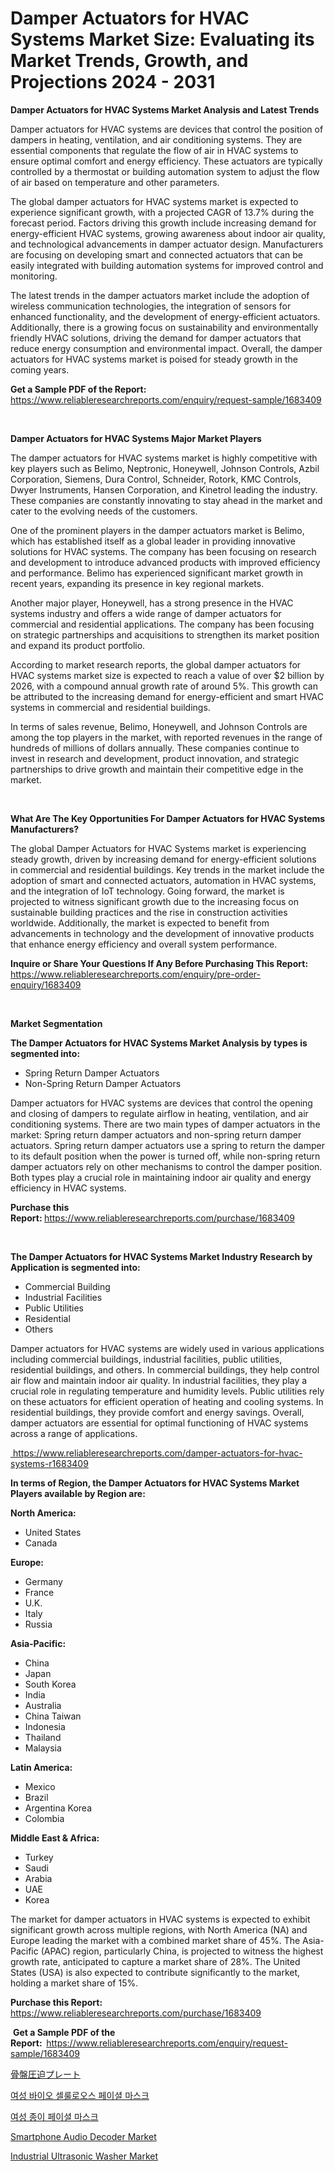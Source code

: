 <p><h1>Damper Actuators for HVAC Systems Market Size: Evaluating its Market Trends, Growth, and Projections 2024 - 2031</h1></p><p><strong>Damper Actuators for HVAC Systems Market Analysis and Latest Trends</strong></p>
<p><p>Damper actuators for HVAC systems are devices that control the position of dampers in heating, ventilation, and air conditioning systems. They are essential components that regulate the flow of air in HVAC systems to ensure optimal comfort and energy efficiency. These actuators are typically controlled by a thermostat or building automation system to adjust the flow of air based on temperature and other parameters.</p><p>The global damper actuators for HVAC systems market is expected to experience significant growth, with a projected CAGR of 13.7% during the forecast period. Factors driving this growth include increasing demand for energy-efficient HVAC systems, growing awareness about indoor air quality, and technological advancements in damper actuator design. Manufacturers are focusing on developing smart and connected actuators that can be easily integrated with building automation systems for improved control and monitoring.</p><p>The latest trends in the damper actuators market include the adoption of wireless communication technologies, the integration of sensors for enhanced functionality, and the development of energy-efficient actuators. Additionally, there is a growing focus on sustainability and environmentally friendly HVAC solutions, driving the demand for damper actuators that reduce energy consumption and environmental impact. Overall, the damper actuators for HVAC systems market is poised for steady growth in the coming years.</p></p>
<p><strong>Get a Sample PDF of the Report:&nbsp;</strong> <a href="https://www.reliableresearchreports.com/enquiry/request-sample/1683409">https://www.reliableresearchreports.com/enquiry/request-sample/1683409</a></p>
<p>&nbsp;</p>
<p><strong>Damper Actuators for HVAC Systems Major Market Players</strong></p>
<p><p>The damper actuators for HVAC systems market is highly competitive with key players such as Belimo, Neptronic, Honeywell, Johnson Controls, Azbil Corporation, Siemens, Dura Control, Schneider, Rotork, KMC Controls, Dwyer Instruments, Hansen Corporation, and Kinetrol leading the industry. These companies are constantly innovating to stay ahead in the market and cater to the evolving needs of the customers.</p><p>One of the prominent players in the damper actuators market is Belimo, which has established itself as a global leader in providing innovative solutions for HVAC systems. The company has been focusing on research and development to introduce advanced products with improved efficiency and performance. Belimo has experienced significant market growth in recent years, expanding its presence in key regional markets.</p><p>Another major player, Honeywell, has a strong presence in the HVAC systems industry and offers a wide range of damper actuators for commercial and residential applications. The company has been focusing on strategic partnerships and acquisitions to strengthen its market position and expand its product portfolio.</p><p>According to market research reports, the global damper actuators for HVAC systems market size is expected to reach a value of over $2 billion by 2026, with a compound annual growth rate of around 5%. This growth can be attributed to the increasing demand for energy-efficient and smart HVAC systems in commercial and residential buildings.</p><p>In terms of sales revenue, Belimo, Honeywell, and Johnson Controls are among the top players in the market, with reported revenues in the range of hundreds of millions of dollars annually. These companies continue to invest in research and development, product innovation, and strategic partnerships to drive growth and maintain their competitive edge in the market.</p></p>
<p>&nbsp;</p>
<p><strong>What Are The Key Opportunities For Damper Actuators for HVAC Systems Manufacturers?</strong></p>
<p><p>The global Damper Actuators for HVAC Systems market is experiencing steady growth, driven by increasing demand for energy-efficient solutions in commercial and residential buildings. Key trends in the market include the adoption of smart and connected actuators, automation in HVAC systems, and the integration of IoT technology. Going forward, the market is projected to witness significant growth due to the increasing focus on sustainable building practices and the rise in construction activities worldwide. Additionally, the market is expected to benefit from advancements in technology and the development of innovative products that enhance energy efficiency and overall system performance.</p></p>
<p><strong>Inquire or Share Your Questions If Any Before Purchasing This Report:</strong> <a href="https://www.reliableresearchreports.com/enquiry/pre-order-enquiry/1683409">https://www.reliableresearchreports.com/enquiry/pre-order-enquiry/1683409</a></p>
<p>&nbsp;</p>
<p><strong>Market Segmentation</strong></p>
<p><strong>The Damper Actuators for HVAC Systems Market Analysis by types is segmented into:</strong></p>
<p><ul><li>Spring Return Damper Actuators</li><li>Non-Spring Return Damper Actuators</li></ul></p>
<p><p>Damper actuators for HVAC systems are devices that control the opening and closing of dampers to regulate airflow in heating, ventilation, and air conditioning systems. There are two main types of damper actuators in the market: Spring return damper actuators and non-spring return damper actuators. Spring return damper actuators use a spring to return the damper to its default position when the power is turned off, while non-spring return damper actuators rely on other mechanisms to control the damper position. Both types play a crucial role in maintaining indoor air quality and energy efficiency in HVAC systems.</p></p>
<p><strong>Purchase this Report:&nbsp;</strong><a href="https://www.reliableresearchreports.com/purchase/1683409">https://www.reliableresearchreports.com/purchase/1683409</a></p>
<p>&nbsp;</p>
<p><strong>The Damper Actuators for HVAC Systems Market Industry Research by Application is segmented into:</strong></p>
<p><ul><li>Commercial Building</li><li>Industrial Facilities</li><li>Public Utilities</li><li>Residential</li><li>Others</li></ul></p>
<p><p>Damper actuators for HVAC systems are widely used in various applications including commercial buildings, industrial facilities, public utilities, residential buildings, and others. In commercial buildings, they help control air flow and maintain indoor air quality. In industrial facilities, they play a crucial role in regulating temperature and humidity levels. Public utilities rely on these actuators for efficient operation of heating and cooling systems. In residential buildings, they provide comfort and energy savings. Overall, damper actuators are essential for optimal functioning of HVAC systems across a range of applications.</p></p>
<p><a href="https://www.reliableresearchreports.com/damper-actuators-for-hvac-systems-r1683409">&nbsp;https://www.reliableresearchreports.com/damper-actuators-for-hvac-systems-r1683409</a></p>
<p><strong>In terms of Region, the Damper Actuators for HVAC Systems Market Players available by Region are:</strong></p>
<p>
    <p> <strong> North America: </strong>
        <ul>
            <li>United States</li>
            <li>Canada</li>
        </ul>
        </p> 
    <p> <strong> Europe: </strong>
        <ul>
            <li>Germany</li>
            <li>France</li>
            <li>U.K.</li>
            <li>Italy</li>
            <li>Russia</li>
        </ul>
        </p> 
    <p> <strong> Asia-Pacific: </strong>
        <ul>
            <li>China</li>
            <li>Japan</li>
            <li>South Korea</li>
            <li>India</li>
            <li>Australia</li>
            <li>China Taiwan</li>
            <li>Indonesia</li>
            <li>Thailand</li>
            <li>Malaysia</li>
        </ul>
        </p> 
    <p> <strong> Latin America: </strong>
        <ul>
            <li>Mexico</li>
            <li>Brazil</li>
            <li>Argentina Korea</li>
            <li>Colombia</li>
        </ul>
        </p> 
    <p> <strong> Middle East & Africa: </strong>
        <ul>
            <li>Turkey</li>
            <li>Saudi</li>
            <li>Arabia</li>
            <li>UAE</li>
            <li>Korea</li>
        </ul>
    </p>
    </p>
<p><p>The market for damper actuators in HVAC systems is expected to exhibit significant growth across multiple regions, with North America (NA) and Europe leading the market with a combined market share of 45%. The Asia-Pacific (APAC) region, particularly China, is projected to witness the highest growth rate, anticipated to capture a market share of 28%. The United States (USA) is also expected to contribute significantly to the market, holding a market share of 15%.</p></p>
<p><strong>Purchase this Report: </strong><a href="https://www.reliableresearchreports.com/purchase/1683409">https://www.reliableresearchreports.com/purchase/1683409</a></p>
<p>&nbsp;<strong>Get a Sample PDF of the Report:&nbsp;&nbsp;</strong><a href="https://www.reliableresearchreports.com/enquiry/request-sample/1683409">https://www.reliableresearchreports.com/enquiry/request-sample/1683409</a></p>
<p><strong></strong></p>
<p><p><a href="https://github.com/mm14022023/Market-Research-Report-List-1/blob/main/7599192109470.md">骨盤圧迫プレート</a></p><p><a href="https://github.com/giancarlo642004/Market-Research-Report-List-1/blob/main/5447697104306.md">여성 바이오 셀룰로오스 페이셜 마스크</a></p><p><a href="https://github.com/rustymarie2024/Market-Research-Report-List-1/blob/main/5269265104307.md">여성 종이 페이셜 마스크</a></p><p><a href="https://issuu.com/reportprime-2/docs/smartphone-audio-decoder-market-size-2030.pptx">Smartphone Audio Decoder Market</a></p><p><a href="https://github.com/Glendatilghmankmgz0rbhwpy/Market-Research-Report-List-2/blob/main/industrial-ultrasonic-washer-market.md">Industrial Ultrasonic Washer Market</a></p></p>